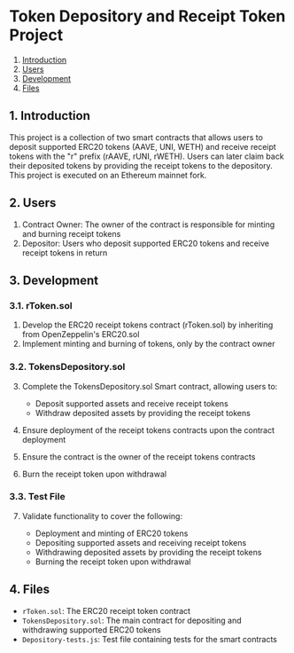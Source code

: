# Token Depository and Receipt Token Project

1. [Introduction](#Introduction)
2. [Users](#Users)
3. [Development](#Development)
4. [Files](#Files)

## 1. <a name='Introduction'></a>Introduction

This project is a collection of two smart contracts that allows users to deposit supported ERC20 tokens (AAVE, UNI, WETH) and receive receipt tokens with the "r" prefix (rAAVE, rUNI, rWETH). Users can later claim back their deposited tokens by providing the receipt tokens to the depository. This project is executed on an Ethereum mainnet fork.

## 2. <a name='Users'></a>Users

1. Contract Owner: The owner of the contract is responsible for minting and burning receipt tokens
2. Depositor: Users who deposit supported ERC20 tokens and receive receipt tokens in return

## 3. <a name='Development'></a>Development

### 3.1. <a name='rToken.sol'></a>rToken.sol

1. Develop the ERC20 receipt tokens contract (rToken.sol) by inheriting from OpenZeppelin's ERC20.sol
2. Implement minting and burning of tokens, only by the contract owner

### 3.2. <a name='TokensDepository.sol'></a>TokensDepository.sol

3. Complete the TokensDepository.sol Smart contract, allowing users to:

   - Deposit supported assets and receive receipt tokens
   - Withdraw deposited assets by providing the receipt tokens

4. Ensure deployment of the receipt tokens contracts upon the contract deployment
5. Ensure the contract is the owner of the receipt tokens contracts
6. Burn the receipt token upon withdrawal

### 3.3. <a name='TestFile'></a>Test File

7. Validate functionality to cover the following:

   - Deployment and minting of ERC20 tokens
   - Depositing supported assets and receiving receipt tokens
   - Withdrawing deposited assets by providing the receipt tokens
   - Burning the receipt token upon withdrawal

## 4. <a name='Files'></a>Files

- `rToken.sol`: The ERC20 receipt token contract
- `TokensDepository.sol`: The main contract for depositing and withdrawing supported ERC20 tokens
- `Depository-tests.js`: Test file containing tests for the smart contracts
